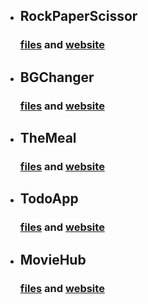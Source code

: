 - ## RockPaperScissor

  ### [files](https://github.com/SudhanshuModi/fsjs/tree/main/react-projects/rockPaperScissorDist) and [website](https://play-rockpaperscissor.netlify.app/)

- ## BGChanger

  ### [files](https://github.com/SudhanshuModi/fsjs/tree/main/react-projects/bgChangerDist) and [website](https://sudhanshu-bgchanger.netlify.app/)

- ## TheMeal

  ### [files](https://github.com/SudhanshuModi/fsjs/tree/main/react-projects/TheMealDist) and [website](https://sudhanshu-the-meal.netlify.app/)

- ## TodoApp

  ### [files](https://github.com/SudhanshuModi/fsjs/tree/main/react-projects/todoAppDist) and [website](https://sudhanshu-todo.netlify.app/)

- ## MovieHub

  ### [files](https://github.com/SudhanshuModi/fsjs/tree/main/react-projects/MovieHubDist) and [website](https://sudhanshu-moviehub.netlify.app/)
